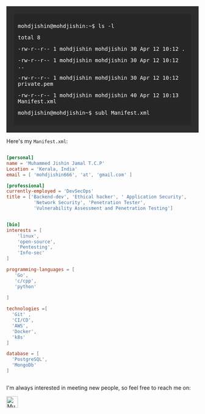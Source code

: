 




<div style="background-color: #2d2d2d; padding: 20px;">
  <div style="background-color: #262626; padding: 10px;">
    <p style="color: #ffffff; font-family: monospace;">mohdjishin@mohdjishin:~$  ls -l</p>
    <p style="color: #ffffff; font-family: monospace;">total 8</p>
     <p style="color: #ffffff; font-family: monospace;">-rw-r--r--  1 mohdjishin  mohdjishin    30 Apr 12 10:12 .</p>
     <p style="color: #ffffff; font-family: monospace;">-rw-r--r--  1 mohdjishin  mohdjishin    30 Apr 12 10:12 ..</p>
    <p style="color: #ffffff; font-family: monospace;">-rw-r--r--  1 mohdjishin  mohdjishin    30 Apr 12 10:12 private.pem</p>
    <p style="color: #ffffff; font-family: monospace;">-rw-r--r--  1 mohdjishin  mohdjishin    40 Apr 12 10:13 Manifest.xml</p>
      <p style="color: #ffffff; font-family: monospace;">mohdjishin@mohdjishin~$  subl Manifest.xml</p>
  </div>
</div>              

Here's my `Manifest.xml`:

```toml

[personal]
name = 'Muhammed Jishin Jamal T.C.P'
Location = 'Kerala, India'
email = [ 'mohdjishin666', 'at', 'gmail.com' ]

[professional]
currently-employed = 'DevSecOps'
title = ['Backend-dev', 'Ethical hacker', ' Application Security', 
          'Network Security', 'Penetration Tester',
          'Vulnerability Assessment and Penetration Testing']


[bio]
interests = [
    'linux',
    'open-source',
    'Pentesting',
    'Info-sec'
]

programming-languages = [
   'Go',
   'c/cpp',
   'python'
 
]

technologies =[
  'Git' ,
  'CI/CD',
  'AWS',
  'Docker',
  'k8s'
]

database = [
  'PostgreSQL',
  'MongoDb'
]

```


```

```
I'm always interested in meeting new people, so feel free to reach me on:



  <div>
    <a href="https://www.linkedin.com/in/muhammed-jishin-jamal-t-c-p-a398aa215">
      <img src="https://www.vectorlogo.zone/logos/linkedin/linkedin-icon.svg" alt="Muhammed Jishin Jamal T.C.P's LinkedIn Profile" height="30" width="30">
    </a>



   

</div>






